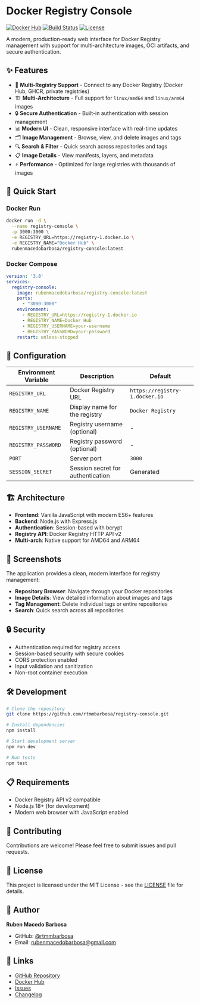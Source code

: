 # Docker Registry Console

[![Docker Hub](https://img.shields.io/docker/v/rubenmacedobarbosa/registry-console?label=Docker%20Hub&logo=docker)](https://hub.docker.com/r/rubenmacedobarbosa/registry-console)
[![Build Status](https://img.shields.io/github/actions/workflow/status/rtmmbarbosa/registry-console/build-package.yml)](https://github.com/rtmmbarbosa/registry-console/actions)
[![License](https://img.shields.io/github/license/rtmmbarbosa/registry-console)](https://github.com/rtmmbarbosa/registry-console/blob/main/LICENSE)

A modern, production-ready web interface for Docker Registry management with support for multi-architecture images, OCI artifacts, and secure authentication.

## ✨ Features

- 🐳 **Multi-Registry Support** - Connect to any Docker Registry (Docker Hub, GHCR, private registries)
- 🏗️ **Multi-Architecture** - Full support for `linux/amd64` and `linux/arm64` images
- 🔒 **Secure Authentication** - Built-in authentication with session management
- 📊 **Modern UI** - Clean, responsive interface with real-time updates
- 🗂️ **Image Management** - Browse, view, and delete images and tags
- 🔍 **Search & Filter** - Quick search across repositories and tags
- 📋 **Image Details** - View manifests, layers, and metadata
- ⚡ **Performance** - Optimized for large registries with thousands of images

## 🚀 Quick Start

### Docker Run
```bash
docker run -d \
  --name registry-console \
  -p 3000:3000 \
  -e REGISTRY_URL=https://registry-1.docker.io \
  -e REGISTRY_NAME="Docker Hub" \
  rubenmacedobarbosa/registry-console:latest
```

### Docker Compose
```yaml
version: '3.8'
services:
  registry-console:
    image: rubenmacedobarbosa/registry-console:latest
    ports:
      - "3000:3000"
    environment:
      - REGISTRY_URL=https://registry-1.docker.io
      - REGISTRY_NAME=Docker Hub
      - REGISTRY_USERNAME=your-username
      - REGISTRY_PASSWORD=your-password
    restart: unless-stopped
```

## 🔧 Configuration

| Environment Variable | Description | Default |
|---------------------|-------------|---------|
| `REGISTRY_URL` | Docker Registry URL | `https://registry-1.docker.io` |
| `REGISTRY_NAME` | Display name for the registry | `Docker Registry` |
| `REGISTRY_USERNAME` | Registry username (optional) | - |
| `REGISTRY_PASSWORD` | Registry password (optional) | - |
| `PORT` | Server port | `3000` |
| `SESSION_SECRET` | Session secret for authentication | Generated |

## 🏗️ Architecture

- **Frontend**: Vanilla JavaScript with modern ES6+ features
- **Backend**: Node.js with Express.js
- **Authentication**: Session-based with bcrypt
- **Registry API**: Docker Registry HTTP API v2
- **Multi-arch**: Native support for AMD64 and ARM64

## 📱 Screenshots

The application provides a clean, modern interface for registry management:

- **Repository Browser**: Navigate through your Docker repositories
- **Image Details**: View detailed information about images and tags
- **Tag Management**: Delete individual tags or entire repositories
- **Search**: Quick search across all repositories

## 🔒 Security

- Authentication required for registry access
- Session-based security with secure cookies
- CORS protection enabled
- Input validation and sanitization
- Non-root container execution

## 🛠️ Development

```bash
# Clone the repository
git clone https://github.com/rtmmbarbosa/registry-console.git

# Install dependencies
npm install

# Start development server
npm run dev

# Run tests
npm test
```

## 📋 Requirements

- Docker Registry API v2 compatible
- Node.js 18+ (for development)
- Modern web browser with JavaScript enabled

## 🤝 Contributing

Contributions are welcome! Please feel free to submit issues and pull requests.

## 📄 License

This project is licensed under the MIT License - see the [LICENSE](https://github.com/rtmmbarbosa/registry-console/blob/main/LICENSE) file for details.

## 👤 Author

**Ruben Macedo Barbosa**
- GitHub: [@rtmmbarbosa](https://github.com/rtmmbarbosa)
- Email: rubenmacedobarbosa@gmail.com

## 🔗 Links

- [GitHub Repository](https://github.com/rtmmbarbosa/registry-console)
- [Docker Hub](https://hub.docker.com/r/rubenmacedobarbosa/registry-console)
- [Issues](https://github.com/rtmmbarbosa/registry-console/issues)
- [Changelog](https://github.com/rtmmbarbosa/registry-console/releases)
